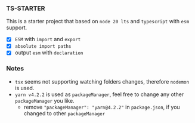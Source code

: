 ### TS-STARTER

This is a starter project that based on `node 20 lts` and `typescript` with `esm` support.

- [x] `ESM` with `import` and `export`
- [x] `absolute import paths`
- [x] output `esm` with `declaration`

### Notes

- `tsx` seems not supporting watching folders changes, therefore `nodemon` is used.
- `yarn v4.2.2` is used as `packageManager`, feel free to change any other `packageManager` you like.
  - remove `"packageManager": "yarn@4.2.2"` in `package.json`, if you changed to other `packageManager`
